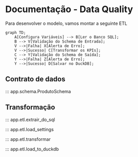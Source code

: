 # Documentação - Data Quality

Para desenvolver o modelo, vamos montar a seguinte ETL
```mermaid
graph TD;
    A[Configura Variáveis] --> B[Ler o Banco SQL];
    B --> V[Validação do Schema de Entrada];
    V -->|Falha| X[Alerta de Erro];
    V -->|Sucesso| C[Transformar os KPIs];
    C --> Y[Validação do Schema de Saída];
    Y -->|Falha| Z[Alerta de Erro];
    Y -->|Sucesso| D[Salvar no DuckDB];
```

## Contrato de dados

::: app.schema.ProdutoSchema

## Transformação

::: app.etl.extrair_do_sql

::: app.etl.load_settings

::: app.etl.transformar

::: app.etl.load_to_duckdb